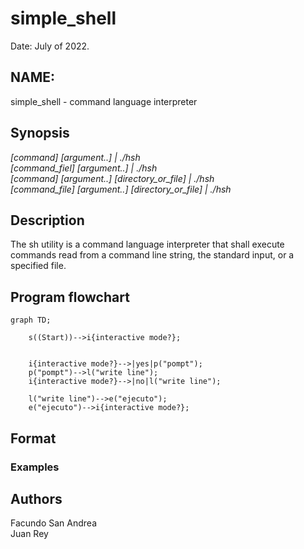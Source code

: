 <h1> simple_shell</h1>
	
Date: July of 2022.

<h2>NAME:</h2> 
simple_shell - command language interpreter

<h2> Synopsis </h2>
  
 <i> [command] [argument..] | ./hsh</i><br>
 <i> [command_fiel] [argument..] | ./hsh</i><br>
 <i> [command] [argument..] [directory_or_file] | ./hsh</i><br>
 <i> [command_file] [argument..] [directory_or_file] | ./hsh</i><br>

<h2> Description </h2>
The sh utility is a command language interpreter that shall
execute commands read from a command line string, the standard
input, or a specified file.

<h2> Program flowchart </h2>

```mermaid
graph TD;

    s((Start))-->i{interactive mode?};

    
    i{interactive mode?}-->|yes|p("pompt");
    p("pompt")-->l("write line");
    i{interactive mode?}-->|no|l("write line");
    
    l("write line")-->e("ejecuto");
    e("ejecuto")-->i{interactive mode?};

```

<h2> Format </h2>

<h3> Examples </h3>



	
	
<h2>Authors</h2>

Facundo San Andrea<br>
Juan Rey
